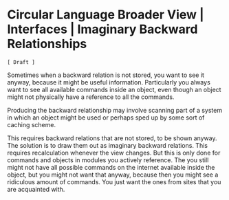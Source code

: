 ﻿Circular Language Broader View | Interfaces | Imaginary Backward Relationships
==============================================================================

`[ Draft ]`

Sometimes when a backward relation is not stored, you want to see it anyway, because it might be useful information. Particularly you always want to see all available commands inside an object, even though an object might not physically have a reference to all the commands.

Producing the backward relationship may involve scanning part of a system in which an object might be used or perhaps sped up by some sort of caching scheme.

This requires backward relations that are not stored, to be shown anyway. The solution is to draw them out as imaginary backward relations. This requires recalculation whenever the view changes. But this is only done for commands and objects in modules you actively reference. The you still might not have all possible commands on the internet available inside the object, but you might not want that anyway, because then you might see a ridiculous amount of commands. You just want the ones from sites that you are acquainted with.